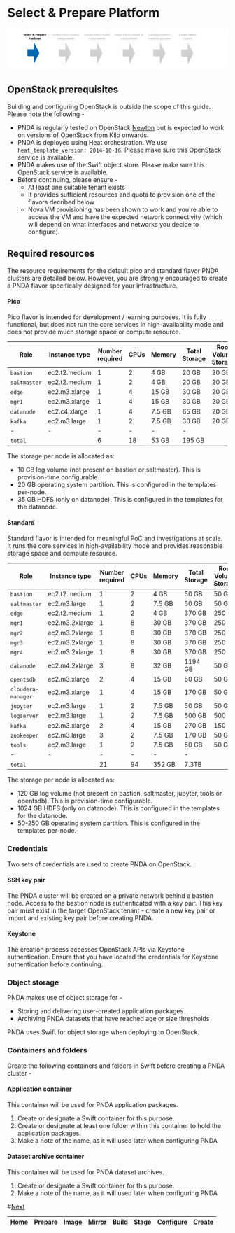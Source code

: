 # Select & Prepare Platform

![](../images/breadcrumbs.jpg)

## OpenStack prerequisites

Building and configuring OpenStack is outside the scope of this guide. Please note the following -

- PNDA is regularly tested on OpenStack [Newton](http://releases.openstack.org) but is expected to work on versions of OpenStack from Kilo onwards.
- PNDA is deployed using Heat orchestration. We use `heat_template_version: 2014-10-16`. Please make sure this OpenStack service is available.
- PNDA makes use of the Swift object store. Please make sure this OpenStack service is available.
- Before continuing, please ensure -
	- At least one suitable tenant exists
	- It provides sufficient resources and quota to provision one of the flavors decribed below
	- Nova VM provisioning has been shown to work and you're able to access the VM and have the expected network connectivity (which will depend on what interfaces and networks you decide to configure).

## Required resources

The resource requirements for the default pico and standard flavor PNDA clusters are detailed below. However, you are strongly encouraged to create a PNDA flavor specifically designed for your infrastructure.

#### Pico

Pico flavor is intended for development / learning purposes. It is fully functional, but does not run the core services in high-availability mode and does not provide much storage space or compute resource.

| Role | Instance type | Number required | CPUs | Memory | Total Storage | Root Volume Storage | Log Volume Storage
| --- | --- | --- | --- | --- | --- | --- | --- |
|  `bastion`   |  ec2.t2.medium  | 1 | 2 |  4 GB   | 20 GB | 20 GB | 0 GB
|  `saltmaster`   |  ec2.t2.medium  | 1 | 2 |  4 GB   | 20 GB | 20 GB | 0 GB
|  `edge`      |  ec2.m3.xlarge  | 1 | 4 | 15 GB   | 30 GB | 20 GB | 10 GB
|  `mgr1`      |  ec2.m3.xlarge  | 1 | 4 | 15 GB   | 30 GB | 20 GB | 10 GB
|  `datanode`  |  ec2.c4.xlarge  | 1 | 4 |  7.5 GB | 65 GB | 20 GB | 10 GB
|  `kafka`     |  ec2.m3.large   | 1 | 2 |  7.5 GB | 30 GB | 20 GB | 10 GB
| -  |  - | -  | -  | -  | -  |
|  `total`     |  | 6 | 18 | 53 GB | 195 GB

The storage per node is allocated as:
 - 10 GB log volume (not present on bastion or saltmaster). This is provision-time configurable.
 - 20 GB operating system partition. This is configured in the templates per-node.
 - 35 GB HDFS (only on datanode). This is configured in the templates for the datanode.

#### Standard

Standard flavor is intended for meaningful PoC and investigations at scale. It runs the core services in high-availability mode and provides reasonable storage space and compute resource.

| Role | Instance type | Number required | CPUs | Memory | Total Storage | Root Volume Storage | Log Volume Storage
| --- | --- | --- | --- | --- | --- | --- | --- |
|  `bastion`         |  ec2.t2.medium  | 1 | 2 |  4 GB   | 50 GB | 50 GB | 0 GB
|  `saltmaster`      |  ec2.m3.large   | 1 | 2 |  7.5 GB | 50 GB | 50 GB | 0 GB
|  `edge`            |  ec2.t2.medium  | 1 | 2 |  4 GB   | 370 GB | 250 GB | 120 GB
|  `mgr1`            |  ec2.m3.2xlarge | 1 | 8 |  30 GB  | 370 GB | 250 GB | 120 GB
|  `mgr2`            |  ec2.m3.2xlarge | 1 | 8 |  30 GB  | 370 GB | 250 GB | 120 GB
|  `mgr3`            |  ec2.m3.2xlarge | 1 | 8 |  30 GB  | 370 GB | 250 GB | 120 GB
|  `mgr4`            |  ec2.m3.2xlarge | 1 | 8 |  30 GB  | 370 GB | 250 GB | 120 GB
|  `datanode`        |  ec2.m4.2xlarge | 3 | 8 |  32 GB  | 1194 GB | 50 GB | 120 GB
|  `opentsdb`        |  ec2.m3.xlarge  | 2 | 4 | 15 GB   | 50 GB | 50 GB | 0 GB
|  `cloudera-manager`|  ec2.m3.xlarge  | 1 | 4 | 15 GB   | 170 GB | 50 GB | 120 GB
|  `jupyter`         |  ec2.m3.large   | 1 | 2 |  7.5 GB | 50 GB | 50 GB | 0 GB
|  `logserver`       |  ec2.m3.large   | 1 | 2 |  7.5 GB | 500 GB | 500 GB | 0 GB
|  `kafka`           |  ec2.m3.xlarge  | 2 | 4 | 15 GB   | 270 GB | 150 GB | 120 GB
|  `zookeeper`       |  ec2.m3.large   | 3 | 2 |  7.5 GB | 170 GB | 50 GB | 120 GB
|  `tools`           |  ec2.m3.large   | 1 | 2 |  7.5 GB | 50 GB | 50 GB | 0 GB
| -  |  - | -  |  - | -  | -  |
|  `total`           |   | 21 | 94 |  352 GB | 7.3TB

The storage per node is allocated as:
 - 120 GB log volume (not present on bastion, saltmaster, jupyter, tools or opentsdb). This is provision-time configurable.
 - 1024 GB HDFS (only on datanode). This is configured in the templates for the datanode.
 - 50-250 GB operating system partition. This is configured in the templates per-node.

### Credentials

Two sets of credentials are used to create PNDA on OpenStack.

#### SSH key pair

The PNDA cluster will be created on a private network behind a bastion node. Access to the bastion node is authenticated with a key pair. This key pair must exist in the target OpenStack tenant - create a new key pair or import and existing key pair before creating PNDA.

#### Keystone 

The creation process accesses OpenStack APIs via Keystone authentication. Ensure that you have located the credentials for Keystone authentication before continuing.

### Object storage

PNDA makes use of object storage for -

- Storing and delivering user-created application packages
- Archiving PNDA datasets that have reached age or size thresholds

PNDA uses Swift for object storage when deploying to OpenStack.

### Containers and folders

Create the following containers and folders in Swift before creating a PNDA cluster -

#### Application container

This container will be used for PNDA application packages. 

1. Create or designate a Swift container for this purpose.
2. Create or designate at least one folder within this container to hold the application packages.
3. Make a note of the name, as it will used later when configuring PNDA

#### Dataset archive container

This container will be used for PNDA dataset archives.
 
1. Create or designate a Swift container for this purpose.
2. Make a note of the name, as it will used later when configuring PNDA


#[Next](IMAGE.md)

| [Home](../OVERVIEW.md) | [Prepare](PREPARE.md) | [Image](IMAGE.md) | [Mirror](MIRROR.md) | [Build](BUILD.md) | [Stage](STAGE.md) | [Configure](CONFIGURE.md) | [Create](CREATE.md) | 
| --- | --- | --- | --- | --- | --- | --- | --- | 
